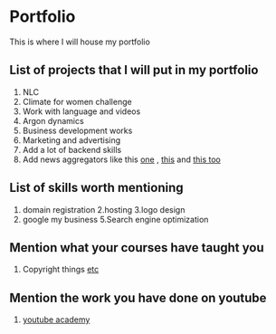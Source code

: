 # Portfolio
This is where I will house my portfolio

## List of projects that I will put in my portfolio

1. NLC 
2. Climate for women challenge
3. Work with language and videos 
4. Argon dynamics
5. Business development works
6. Marketing and advertising
7. Add a lot of backend skills
8. Add news aggregators like this [one](https://socialmediaforlearning.com/curation-tools/aggregators/) , [this](https://www.wpbeginner.com/showcase/best-news-aggregator-websites-how-to-build-your-own/) and [this too](https://blog.hubspot.com/marketing/content-aggregators)



## List of skills worth mentioning

1. domain registration 
2.hosting
3.logo design 
4. google my business
5.Search engine optimization


## Mention what your courses have taught you

1. Copyright things [etc](https://www.makeuseof.com/how-to-check-if-a-video-is-copyrighted/) 


## Mention the work you have done on youtube

1. [youtube academy](https://creatoracademy.youtube.com/page/home)
